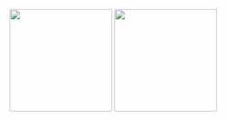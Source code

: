 
<img title_color="#FF0000" align="center" height="180em" src="https://github-readme-stats.vercel.app/api?username=Nevisk&show_icons=true&theme=dark&include_all_commits=true&count_private=true"/> <img align="center" height="180em" src="https://github-readme-stats.vercel.app/api/top-langs/?username=Nevisk&hide=Ruby,Shell&theme=dark"/>